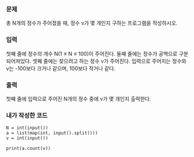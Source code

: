 <h3>문제</h3>
총 N개의 정수가 주어졌을 때, 정수 v가 몇 개인지 구하는 프로그램을 작성하시오.

<h3>입력</h3>
첫째 줄에 정수의 개수 N(1 ≤ N ≤ 100)이 주어진다. 둘째 줄에는 정수가 공백으로 구분되어져있다. 셋째 줄에는 찾으려고 하는 정수 v가 주어진다. 입력으로 주어지는 정수와 v는 -100보다 크거나 같으며, 100보다 작거나 같다.

<h3>출력</h3>
첫째 줄에 입력으로 주어진 N개의 정수 중에 v가 몇 개인지 출력한다.

<h3>내가 작성한 코드</h3>

```
N = int(input())
a = list(map(int, input().split()))
v = int(input())

print(a.count(v))
```
